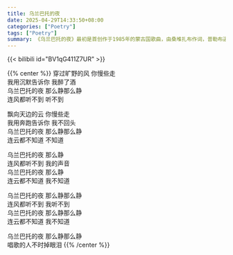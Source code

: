 ```yaml
---
title: 乌兰巴托的夜
date: 2025-04-29T14:33:50+08:00
categories: ["Poetry"]
tags: ["Poetry"]
summary: 《乌兰巴托的夜》最初是首创作于1985年的蒙古国歌曲，由桑堆扎布作词，普勒布道尔吉作曲，蒙古微笑乐队原唱，表现了乌兰巴托夜晚的美丽和人们对它的热爱。
---
```


{{< bilibili id="BV1qG411Z7UR" >}}

{{% center %}}
穿过旷野的风 你慢些走\
我用沉默告诉你 我醉了酒\
乌兰巴托的夜 那么静那么静\
连风都听不到 听不到

飘向天边的云 你慢些走\
我用奔跑告诉你 我不回头\
乌兰巴托的夜 那么静那么静\
连云都不知道 不知道

乌兰巴托的夜 那么静\
连风都听不到 我的声音\
乌兰巴托的夜 那么静\
连云都不知道 我不知道

乌兰巴托的夜 那么静那么静\
连风都听不到 我听不到\
乌兰巴托的夜 那么静那么静\
连云都不知道 我不知道

乌兰巴托的夜 那么静那么静\
唱歌的人不时掉眼泪
{{% /center %}}
